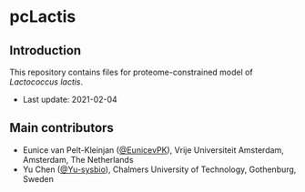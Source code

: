 pcLactis
===============

Introduction
------------

This repository contains files for proteome-constrained model of _Lactococcus lactis_.

* Last update: 2021-02-04


Main contributors
-------------------------------

* Eunice van Pelt-Kleinjan ([@EunicevPK](https://github.com/EunicevPK)), Vrije Universiteit Amsterdam, Amsterdam, The Netherlands
* Yu Chen ([@Yu-sysbio](https://github.com/Yu-sysbio)), Chalmers University of Technology, Gothenburg, Sweden

